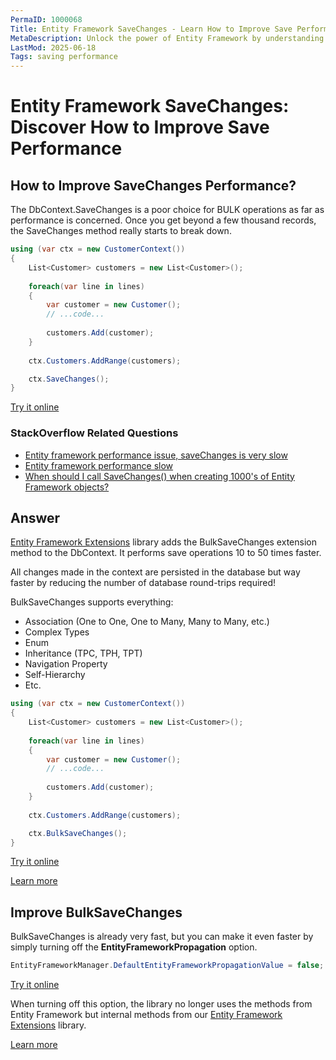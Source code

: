 ```yaml
---
PermaID: 1000068
Title: Entity Framework SaveChanges - Learn How to Improve Save Performance
MetaDescription: Unlock the power of Entity Framework by understanding how to improve the SaveChanges method performance. Learn why the method is slow and how you can overcome this limitation.
LastMod: 2025-06-18
Tags: saving performance
---
```


# Entity Framework SaveChanges: Discover How to Improve Save Performance

## How to Improve SaveChanges Performance? 

The DbContext.SaveChanges is a poor choice for BULK operations as far as performance is concerned. Once you get beyond a few thousand records, the SaveChanges method really starts to break down.

```csharp
using (var ctx = new CustomerContext())
{
    List<Customer> customers = new List<Customer>();
    
    foreach(var line in lines)
    {
        var customer = new Customer();
        // ...code...
        
        customers.Add(customer);
    }
    
    ctx.Customers.AddRange(customers);

    ctx.SaveChanges();
}
```
[Try it online](https://dotnetfiddle.net/0Bbdla)

### StackOverflow Related Questions

 - [Entity framework performance issue, saveChanges is very slow](https://stackoverflow.com/questions/21272763/entity-framework-performance-issue-savechanges-is-very-slow)
 - [Entity framework performance slow](https://stackoverflow.com/questions/40526018/entity-framework-performance-slow?rq=1)
 - [When should I call SaveChanges() when creating 1000's of Entity Framework objects?](https://stackoverflow.com/questions/1930982/when-should-i-call-savechanges-when-creating-1000s-of-entity-framework-object?rq=1)

## Answer

[Entity Framework Extensions](https://entityframework-extensions.net/) library adds the BulkSaveChanges extension method to the DbContext. It performs save operations 10 to 50 times faster. 

All changes made in the context are persisted in the database but way faster by reducing the number of database round-trips required!

BulkSaveChanges supports everything:

 - Association (One to One, One to Many, Many to Many, etc.)
 - Complex Types
 - Enum
 - Inheritance (TPC, TPH, TPT)
 - Navigation Property
 - Self-Hierarchy
 - Etc.

```csharp
using (var ctx = new CustomerContext())
{
    List<Customer> customers = new List<Customer>();
    
    foreach(var line in lines)
    {
        var customer = new Customer();
        // ...code...
        
        customers.Add(customer);
    }
    
    ctx.Customers.AddRange(customers);

    ctx.BulkSaveChanges();
}
```
[Try it online](https://dotnetfiddle.net/jNqaMF)

[Learn more](https://entityframework-extensions.net/tutorial-bulk-savechanges)

## Improve BulkSaveChanges

BulkSaveChanges is already very fast, but you can make it even faster by simply turning off the **EntityFrameworkPropagation** option.

```csharp
EntityFrameworkManager.DefaultEntityFrameworkPropagationValue = false;
```
[Try it online](https://dotnetfiddle.net/NxeEId)

When turning off this option, the library no longer uses the methods from Entity Framework but internal methods from our [Entity Framework Extensions](https://entityframework-extensions.net/) library.

[Learn more](https://entityframework-extensions.net/improve-bulk-savechanges)